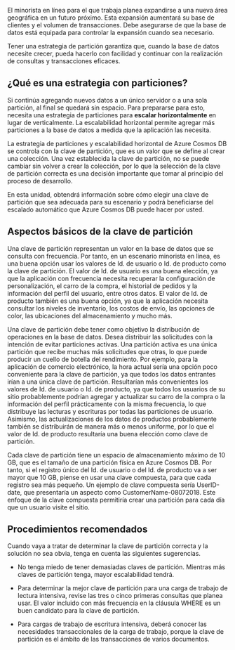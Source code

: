 El minorista en línea para el que trabaja planea expandirse a una nueva área geográfica en un futuro próximo. Esta expansión aumentará su base de clientes y el volumen de transacciones. Debe asegurarse de que la base de datos está equipada para controlar la expansión cuando sea necesario.

Tener una estrategia de partición garantiza que, cuando la base de datos necesite crecer, pueda hacerlo con facilidad y continuar con la realización de consultas y transacciones eficaces.

## <a name="what-is-a-partition-strategy"></a>¿Qué es una estrategia con particiones?

Si continúa agregando nuevos datos a un único servidor o a una sola partición, al final se quedará sin espacio. Para prepararse para esto, necesita una estrategia de particiones para **escalar horizontalmente** en lugar de verticalmente. La escalabilidad horizontal permite agregar más particiones a la base de datos a medida que la aplicación las necesita.

La estrategia de particiones y escalabilidad horizontal de Azure Cosmos DB se controla con la clave de partición, que es un valor que se define al crear una colección. Una vez establecida la clave de partición, no se puede cambiar sin volver a crear la colección, por lo que la selección de la clave de partición correcta es una decisión importante que tomar al principio del proceso de desarrollo.  

En esta unidad, obtendrá información sobre cómo elegir una clave de partición que sea adecuada para su escenario y podrá beneficiarse del escalado automático que Azure Cosmos DB puede hacer por usted.

## <a name="partition-key-basics"></a>Aspectos básicos de la clave de partición

Una clave de partición representan un valor en la base de datos que se consulta con frecuencia. Por tanto, en un escenario minorista en línea, es una buena opción usar los valores de Id. de usuario o Id. de producto como la clave de partición. El valor de Id. de usuario es una buena elección, ya que la aplicación con frecuencia necesita recuperar la configuración de personalización, el carro de la compra, el historial de pedidos y la información del perfil del usuario, entre otros datos. El valor de Id. de producto también es una buena opción, ya que la aplicación necesita consultar los niveles de inventario, los costos de envío, las opciones de color, las ubicaciones del almacenamiento y mucho más.

Una clave de partición debe tener como objetivo la distribución de operaciones en la base de datos. Desea distribuir las solicitudes con la intención de evitar particiones activas. Una partición activa es una única partición que recibe muchas más solicitudes que otras, lo que puede producir un cuello de botella del rendimiento. Por ejemplo, para la aplicación de comercio electrónico, la hora actual sería una opción poco conveniente para la clave de partición, ya que todos los datos entrantes irían a una única clave de partición. Resultarían más convenientes los valores de Id. de usuario o Id. de producto, ya que todos los usuarios de su sitio probablemente podrían agregar y actualizar su carro de la compra o la información del perfil prácticamente con la misma frecuencia, lo que distribuye las lecturas y escrituras por todas las particiones de usuario. Asimismo, las actualizaciones de los datos de productos probablemente también se distribuirán de manera más o menos uniforme, por lo que el valor de Id. de producto resultaría una buena elección como clave de partición.

Cada clave de partición tiene un espacio de almacenamiento máximo de 10 GB, que es el tamaño de una partición física en Azure Cosmos DB. Por tanto, si el registro único del Id. de usuario o del Id. de producto va a ser mayor que 10 GB, piense en usar una clave compuesta, para que cada registro sea más pequeño. Un ejemplo de clave compuesta sería UserID-date, que presentaría un aspecto como CustomerName-08072018. Este enfoque de la clave compuesta permitiría crear una partición para cada día que un usuario visite el sitio.

## <a name="best-practices"></a>Procedimientos recomendados

Cuando vaya a tratar de determinar la clave de partición correcta y la solución no sea obvia, tenga en cuenta las siguientes sugerencias.

* No tenga miedo de tener demasiadas claves de partición. Mientras más claves de partición tenga, mayor escalabilidad tendrá.

* Para determinar la mejor clave de partición para una carga de trabajo de lectura intensiva, revise las tres o cinco primeras consultas que planea usar. El valor incluido con más frecuencia en la cláusula WHERE es un buen candidato para la clave de partición.

* Para cargas de trabajo de escritura intensiva, deberá conocer las necesidades transaccionales de la carga de trabajo, porque la clave de partición es el ámbito de las transacciones de varios documentos.
